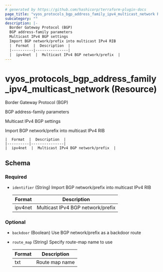 ```yaml
---
# generated by https://github.com/hashicorp/terraform-plugin-docs
page_title: "vyos_protocols_bgp_address_family_ipv4_multicast_network Resource - vyos"
subcategory: ""
description: |-
  Border Gateway Protocol (BGP)
  BGP address-family parameters
  Multicast IPv4 BGP settings
  Import BGP network/prefix into multicast IPv4 RIB
  |  Format  |  Description  |
  |----------|---------------|
  |  ipv4net  |  Multicast IPv4 BGP network/prefix  |
---
```


# vyos_protocols_bgp_address_family_ipv4_multicast_network (Resource)

Border Gateway Protocol (BGP)

BGP address-family parameters

Multicast IPv4 BGP settings

Import BGP network/prefix into multicast IPv4 RIB

    |  Format  |  Description  |
    |----------|---------------|
    |  ipv4net  |  Multicast IPv4 BGP network/prefix  |



<!-- schema generated by tfplugindocs -->
## Schema

### Required

- `identifier` (String) Import BGP network/prefix into multicast IPv4 RIB

    |  Format  |  Description  |
    |----------|---------------|
    |  ipv4net  |  Multicast IPv4 BGP network/prefix  |

### Optional

- `backdoor` (Boolean) Use BGP network/prefix as a backdoor route
- `route_map` (String) Specify route-map name to use

    |  Format  |  Description  |
    |----------|---------------|
    |  txt  |  Route map name  |
